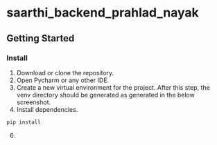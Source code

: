 # saarthi_backend_prahlad_nayak

## Getting Started

### Install
1. Download or clone the repository.
2. Open Pycharm or any other IDE.
3. Create a new virtual environment for the project. After this step, the venv directory should be generated as generated in the below screenshot. 
4. Install dependencies.
  ```bash
pip install
```
6. 

